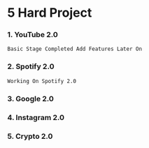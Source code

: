 # 5 Hard Project

### 1. YouTube 2.0


    Basic Stage Completed Add Features Later On 

### 2. Spotify 2.0

    Working On Spotify 2.0 

### 3. Google 2.0
### 4. Instagram 2.0
### 5. Crypto 2.0